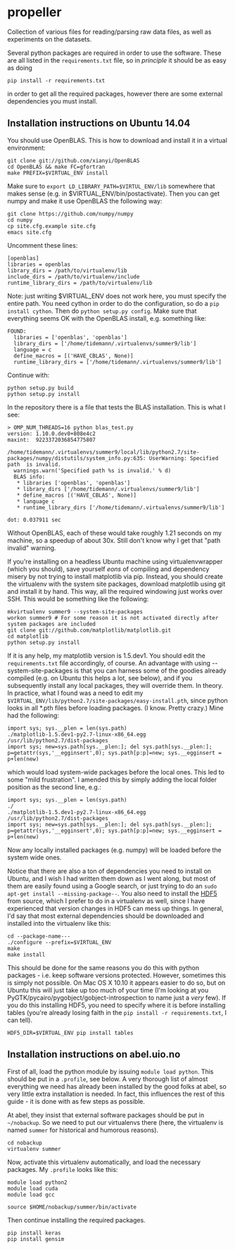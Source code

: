# propeller
Collection of various files for reading/parsing raw data files, as well as experiments on the datasets.

Several python packages are required in order to use the software. These are all listed in the `requirements.txt` file, so in _principle_ it should be as easy as doing

```
pip install -r requirements.txt
```

in order to get all the required packages, however there are some external dependencies you must install.


## Installation instructions on Ubuntu 14.04

You should use OpenBLAS. This is how to download and install it in a virtual environment:

```
git clone git://github.com/xianyi/OpenBLAS
cd OpenBLAS && make FC=gfortran
make PREFIX=$VIRTUAL_ENV install
```

Make sure to `export LD_LIBRARY_PATH=$VIRTUL_ENV/lib` somewhere that makes sense (e.g. in $VIRTUAL_ENV/bin/postactivate). Then you can get numpy and make it use OpenBLAS the following way:

```
git clone https://github.com/numpy/numpy
cd numpy
cp site.cfg.example site.cfg
emacs site.cfg
```

Uncomment these lines:

```
[openblas]
libraries = openblas
library_dirs = /path/to/virtualenv/lib
include_dirs = /path/to/virtualenv/include
runtime_library_dirs = /path/to/virtualenv/lib
```

Note: just writing $VIRTUAL_ENV does not work here, you must specify the entire path. You need cython in order to do the configuration, so do a `pip install cython`. Then do `python setup.py config`. Make sure that everything seems OK with the OpenBLAS install, e.g. something like:

```
FOUND:
  libraries = ['openblas', 'openblas']
  library_dirs = ['/home/tidemann/.virtualenvs/summer9/lib']
  language = c
  define_macros = [('HAVE_CBLAS', None)]
  runtime_library_dirs = ['/home/tidemann/.virtualenvs/summer9/lib']
```

Continue with:

```
python setup.py build
python setup.py install
```

In the repository there is a file that tests the BLAS installation. This is what I see:

```
> OMP_NUM_THREADS=16 python blas_test.py
version: 1.10.0.dev0+808e4c2
maxint:  9223372036854775807

/home/tidemann/.virtualenvs/summer9/local/lib/python2.7/site-packages/numpy/distutils/system_info.py:635: UserWarning: Specified path  is invalid.
  warnings.warn('Specified path %s is invalid.' % d)
  BLAS info:
   * libraries ['openblas', 'openblas']
   * library_dirs ['/home/tidemann/.virtualenvs/summer9/lib']
   * define_macros [('HAVE_CBLAS', None)]
   * language c
   * runtime_library_dirs ['/home/tidemann/.virtualenvs/summer9/lib']

dot: 0.037911 sec
```

Without OpenBLAS, each of these would take roughly 1.21 seconds on my machine, so a speedup of about 30x. Still don't know why I get that "path invalid" warning.

If you're installing on a headless Ubuntu machine using virtualenvwrapper (which you should), save yourself _eons_ of compiling and dependency misery by not trying to install matplotlib via pip. Instead, you should create the virtualenv with the system site packages, download matplotlib using git and install it by hand. This way, all the required windowing just works over SSH. This would be something like the following:

```
mkvirtualenv summer9 --system-site-packages
workon summer9 # For some reason it is not activated directly after system packages are included
git clone git://github.com/matplotlib/matplotlib.git 
cd matplotlib
python setup.py install 
```

If it is any help, my matplotlib version is 1.5.dev1. You should edit the `requirements.txt` file accordingly, of course. An advantage with using --system-site-packages is that you can harness some of the goodies already compiled (e.g. on Ubuntu this helps a lot, see below), and if you subsequently install any local packages, they will override them. In theory. In practice, what I found was a need to edit my `$VIRTUAL_ENV/lib/python2.7/site-packages/easy-install.pth`, since python looks in all *.pth files before loading packages. (I know. Pretty crazy.) Mine had the following:

```
import sys; sys.__plen = len(sys.path)
./matplotlib-1.5.dev1-py2.7-linux-x86_64.egg
/usr/lib/python2.7/dist-packages
import sys; new=sys.path[sys.__plen:]; del sys.path[sys.__plen:]; p=getattr(sys,'__egginsert',0); sys.path[p:p]=new; sys.__egginsert = p+len(new)
```

which would load system-wide packages before the local ones. This led to some "mild frustration". I amended this by simply adding the local folder position as the second line, e.g.:

```
import sys; sys.__plen = len(sys.path)
./
./matplotlib-1.5.dev1-py2.7-linux-x86_64.egg
/usr/lib/python2.7/dist-packages
import sys; new=sys.path[sys.__plen:]; del sys.path[sys.__plen:]; p=getattr(sys,'__egginsert',0); sys.path[p:p]=new; sys.__egginsert = p+len(new)
```

Now any locally installed packages (e.g. numpy) will be loaded before the system wide ones.

Notice that there are also a ton of dependencies you need to install on Ubuntu, and I wish I had written them down as I went along, but most of them are easily found using a Google search, or just trying to do an `sudo apt-get install --missing-package--`. You also need to install the [HDF5](https://www.hdfgroup.org/HDF5/release/obtainsrc.html) from source, which I prefer to do in a virtualenv as well, since I have experienced that version changes in HDF5 can mess up things. In general, I'd say that most external dependencies should be downloaded and installed into the virtualenv like this:

```
cd --package-name---
./configure --prefix=$VIRTUAL_ENV
make
make install
```

This should be done for the same reasons you do this with python packages - i.e. keep software versions protected. However, sometimes this is simply not possible. On Mac OS X 10.10 it appears easier to do so, but on Ubuntu this will just take up too much of your time (I'm looking at you PyGTK/pycairo/pygobject/gobject-introspection to name just a _very_ few). If you do this installing HDF5, you need to specify where it is before installing tables (you're already losing faith in the `pip install -r requirements.txt`, I can tell).

```
HDF5_DIR=$VIRTUAL_ENV pip install tables
```

## Installation instructions on abel.uio.no

First of all, load the python module by issuing `module load python`. This should be put in a `.profile`, see below. A very thorough list of almost everything we need has already been installed by the good folks at abel, so very little extra installation is needed. In fact, this influences the rest of this guide - it is done with as few steps as possible.


At abel, they insist that external software packages should be put in `~/nobackup`. So we need to put our virtualenvs there (here, the virtualenv is named `summer` for historical and humorous reasons).

```
cd nobackup
virtualenv summer
``` 

Now, activate this virtualenv automatically, and load the necessary packages. My `.profile` looks like this:

```
module load python2
module load cuda
module load gcc

source $HOME/nobackup/summer/bin/activate
```

Then continue installing the required packages.

```
pip install keras
pip install gensim
```
